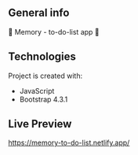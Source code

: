 ## General info

📅 Memory - to-do-list app 📆

## Technologies

Project is created with:

- JavaScript
- Bootstrap 4.3.1

## Live Preview

https://memory-to-do-list.netlify.app/
